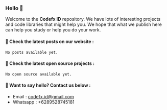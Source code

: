 ### Hello 👋

Welcome to the **Codefx ID** repository. We have lots of interesting projects and code libraries that might help you. We hope that what we publish here can help you study or help you do your work.

#### 📢 Check the latest posts on our website :
    No posts available yet.

#### 📢 Check the latest open source projects :
    No open source available yet.

#### 📢 Want to say hello? Contact us below :
- Email : codefx.id@gmail.com
- Whatsapp : +6289528745181